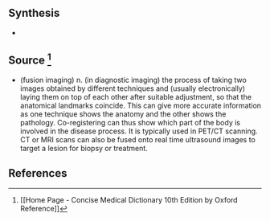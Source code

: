 ## Synthesis
- 
## Source [^1]
- (fusion imaging) n. (in diagnostic imaging) the process of taking two images obtained by different techniques and (usually electronically) laying them on top of each other after suitable adjustment, so that the anatomical landmarks coincide. This can give more accurate information as one technique shows the anatomy and the other shows the pathology. Co-registering can thus show which part of the body is involved in the disease process. It is typically used in PET/CT scanning. CT or MRI scans can also be fused onto real time ultrasound images to target a lesion for biopsy or treatment.
## References

[^1]: [[Home Page - Concise Medical Dictionary 10th Edition by Oxford Reference]]
